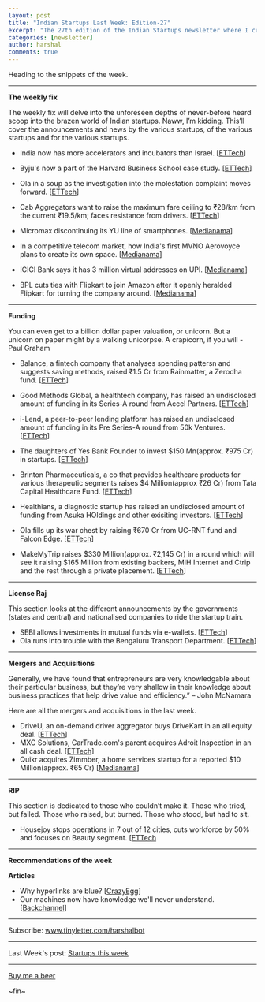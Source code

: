 ```yaml
---
layout: post
title: "Indian Startups Last Week: Edition-27"
excerpt: "The 27th edition of the Indian Startups newsletter where I curate the what went down in the ecosystem last week."
categories: [newsletter]
author: harshal
comments: true
---
```

Heading to the snippets of the week.

***

**The weekly fix**

The weekly fix will delve into the unforeseen depths of never-before heard scoop into the brazen world of Indian startups. Naww, I’m kidding. This’ll cover the announcements and news by the various startups, of the various startups and for the various startups. 

* India now has more accelerators and incubators than Israel. [[ETTech](http://tech.economictimes.indiatimes.com/news/startups/india-now-has-more-startup-incubators-than-israel/58544749)]

* Byju's now a part of the Harvard Business School case study. [[ETTech](http://tech.economictimes.indiatimes.com/news/internet/byjus-now-a-part-of-harvard-business-school-case-study/58515929)]

* Ola in a soup as the investigation into the molestation complaint moves forward. [[ETTech](http://tech.economictimes.indiatimes.com/news/internet/ola-hid-info-action-will-be-taken-praveen-sood/58509279)]

* Cab Aggregators want to raise the maximum fare ceiling to ₹28/km from the current ₹19.5/km; faces resistance from drivers. [[ETTech](http://tech.economictimes.indiatimes.com/news/internet/aggregators-want-max-fare-to-be-rs-28-per-km-drivers-not-keen/58489055)]
* Micromax discontinuing its YU line of smartphones. [[Medianama](http://www.medianama.com/2017/05/223-micromax-discontinuing-yu-smartphones/)]
* In a competitive telecom market, how India's first MVNO Aerovoyce plans to create its own space. [[Medianama](http://www.medianama.com/2017/05/223-mvno-aerovoyce/)]
* ICICI Bank says it has 3 million virtual addresses on UPI. [[Medianama](http://www.medianama.com/2017/05/223-icici-bank-upi-addresses/)] 
* BPL cuts ties with Flipkart to join Amazon after it openly heralded Flipkart for turning the company around. [[Medianama](https://inc42.com/buzz/bpl-cut-ties-with-flipkart/)]

***

**Funding**

You can even get to a billion dollar paper valuation, or unicorn. But a unicorn on paper might by a walking unicorpse. A crapicorn, if you will - Paul Graham

* Balance, a fintech company that analyses spending pattersn and suggests saving methods, raised ₹1.5 Cr from Rainmatter, a Zerodha fund. [[ETTech](http://tech.economictimes.indiatimes.com/news/startups/fintech-startup-balance-raises-rs-1-5-cr-from-zerodhas-rainmatter-fund/58527626)]

* Good Methods Global, a healthtech company, has raised an undisclosed amount of funding in its Series-A round from Accel Partners.
[[ETTech](http://tech.economictimes.indiatimes.com/news/startups/kerala-based-health-startup-raises-funding-from-accel-partners/58527236)]

* i-Lend, a peer-to-peer lending platform has raised an undisclosed amount of funding in its Pre Series-A round from 50k Ventures. [[ETTech](http://tech.economictimes.indiatimes.com/news/startups/hyderabad-based-i-lend-raises-funding-from-50k-ventures/58525466)] 

* The daughters of Yes Bank Founder to invest $150 Mn(approx. ₹975 Cr) in startups.
[[ETTech](http://tech.economictimes.indiatimes.com/news/startups/yes-bank-founders-3-daughters-to-invest-150-m-in-startups/58525220)]

* Brinton Pharmaceuticals, a co that provides healthcare products for various therapeutic segments raises $4 Million(approx ₹26 Cr) from Tata Capital Healthcare Fund. [[ETTech](http://tech.economictimes.indiatimes.com/news/startups/cartrades-parent-acquires-adroit-inspection-in-an-all-cash-deal/58506925)]
* Healthians, a diagnostic startup has raised an undisclosed amount of funding from Asuka HOldings and other exisiting investors. [[ETTech](http://tech.economictimes.indiatimes.com/news/startups/cartrades-parent-acquires-adroit-inspection-in-an-all-cash-deal/58506925)]
* Ola fills up its war chest by raising ₹670 Cr from UC-RNT fund and Falcon Edge. [[ETTech](http://tech.economictimes.indiatimes.com/news/startups/ola-raises-rs-670-cr-from-ratan-tata-backed-fund-others/58502529)]
* MakeMyTrip raises $330 Million(approx. ₹2,145 Cr) in a round which will see it raising $165 Million from existing backers, MIH Internet and Ctrip and the rest through a private placement. [[ETTech](http://tech.economictimes.indiatimes.com/news/internet/makemytrip-to-raise-330-million-from-naspers-ctrip-and-others/58491501)]

***

**License Raj**

This section looks at the different announcements by the governments (states and central) and nationalised companies to ride the startup train.

* SEBI allows investments in mutual funds via e-wallets. [[ETTech](http://tech.economictimes.indiatimes.com/news/mobile/sebi-allows-investments-in-mutual-funds-via-e-wallets/58391570)]
* Ola runs into trouble with the Bengaluru Transport Department. [[ETTech](http://tech.economictimes.indiatimes.com/news/mobile/ola-served-notice-for-running-shuttles-along-bmtc-routes-in-bengaluru/58353845)]





***

**Mergers and Acquisitions**

Generally, we have found that entrepreneurs are very knowledgable about their particular business, but they’re very shallow in their knowledge about business practices that help drive value and efficiency.” – John McNamara

Here are all the mergers and acquisitions in the last week.

* DriveU, an on-demand driver aggregator buys DriveKart in an all equity deal. [[ETTech](http://tech.economictimes.indiatimes.com/news/startups/bengaluru-based-driveu-buys-driverskart-in-an-all-equity-deal/58507066)]
* MXC Solutions, CarTrade.com's parent acquires Adroit Inspection in an all cash deal. [[ETTech](http://tech.economictimes.indiatimes.com/news/startups/cartrades-parent-acquires-adroit-inspection-in-an-all-cash-deal/58506925)]
* Quikr acquires Zimmber, a home services startup for a reported $10 Million(approx. ₹65 Cr) [[Medianama](http://www.medianama.com/2017/05/223-quikr-acquires-zimmber/)]


***

**RIP**

This section is dedicated to those who couldn’t make it. Those who tried, but failed. Those who raised, but burned. Those who stood, but had to sit.

* Housejoy stops operations in 7 out of 12 cities, cuts workforce by 50% and focuses on Beauty segment. [[ETTech](http://tech.economictimes.indiatimes.com/news/startups/housejoy-ramps-up-beauty-segment-cuts-workforce-by-50/58525261)


***

**Recommendations of the week**

**Articles**

* Why hyperlinks are blue? [[CrazyEgg](https://www.crazyegg.com/blog/why-hyperlinks-are-blue/)]
* Our machines now have knowledge we'll never understand. [[Backchannel](https://backchannel.com/our-machines-now-have-knowledge-well-never-understand-857a479dcc0e?source=collection_home---1------1-----------)]

***





Subscribe: www.tinyletter.com/harshalbot

***

Last Week's post: [Startups this week](https://www.reddit.com/r/india/comments/68dusk/indian_startups_last_week_24th_april_30th_april/)

***

[Buy me a beer](https://www.instamojo.com/harshalbot/indian-startups-last-week-buy-me-a-beer/?ref=store)

~fin~